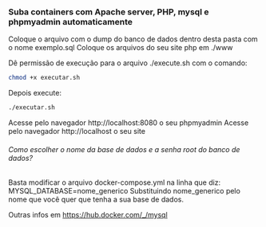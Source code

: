 ### Suba containers com Apache server, PHP, mysql e phpmyadmin automaticamente

Coloque o arquivo com o dump do banco de dados dentro desta pasta com o nome exemplo.sql
Coloque os arquivos do seu site php em ./www 

Dê permissão de execução para o arquivo ./execute.sh com o comando:
```sh
chmod +x executar.sh
```
Depois execute:
```sh
./executar.sh
```

Acesse pelo navegador
http://localhost:8080 o seu phpmyadmin
Acesse pelo navegador
http://localhost o seu site

###### Como escolher o nome da base de dados e a senha root do banco de dados?
Basta modificar o arquivo docker-compose.yml na linha que diz:
MYSQL_DATABASE=nome_generico
Substituindo nome_generico pelo nome que você quer que tenha a sua base de dados.

Outras infos em https://hub.docker.com/_/mysql
